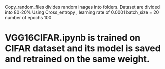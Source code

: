 Copy_random_files divides random images into folders.
Dataset are divided into 80-20%
Using Cross_entropy , learning rate of 0.0001
batch_size = 20
number of epochs 100

# VGG16CIFAR.ipynb is trained on CIFAR dataset and its model is saved and retrained on the same weight.